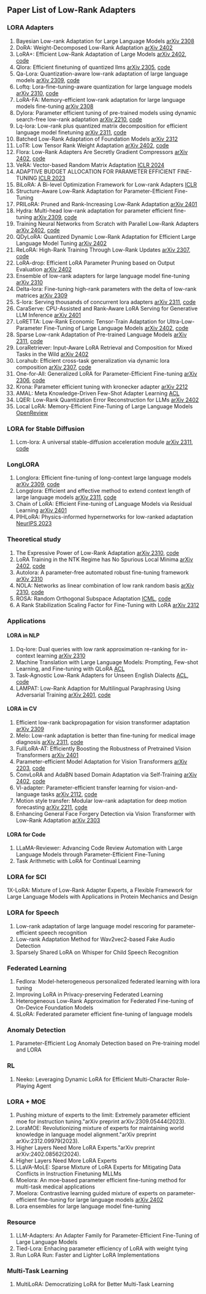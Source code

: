 ## Paper List of Low-Rank Adapters

### LORA Adapters

1. Bayesian Low-rank Adaptation for Large Language Models [arXiv 2308](https://arxiv.org/abs/2308.13111)
2. DoRA: Weight-Decomposed Low-Rank Adaptation [arXiv 2402](https://arxiv.org/pdf/2402.09353.pdf)
3. LoRA+: Efficient Low-Rank Adaptation of Large Models [arXiv 2402](https://arxiv.org/pdf/2402.12354.pdf), [code](https://github.com/nikhil-ghosh-berkeley/loraplus)
4. Qlora: Efficient finetuning of quantized llms [arXiv 2305](https://arxiv.org/pdf/2305.14314.pdf), [code](https://github.com/artidoro/qlora)
5. Qa-Lora: Quantization-aware low-rank adaptation of large language models [arXiv 2309](https://arxiv.org/pdf/2309.14717.pdf), [code](https://github.com/yuhuixu1993/qa-lora)
6. Loftq: Lora-fine-tuning-aware quantization for large language models [arXiv 2310](https://arxiv.org/pdf/2310.08659.pdf), [code](https://github.com/yxli2123/LoftQ)
7. LoRA-FA: Memory-efficient low-rank adaptation for large language models fine-tuning [arXiv 2308](https://arxiv.org/pdf/2308.03303.pdf)
8. Dylora: Parameter efficient tuning of pre-trained models using dynamic search-free low-rank adaptation [arXiv 2210](https://arxiv.org/pdf/2210.07558.pdf), [code](https://github.com/huawei-noah/Efficient-NLP/tree/main/DyLoRA)
9. Lq-lora: Low-rank plus quantized matrix decomposition for efficient language model finetuning [arXiv 2311](https://arxiv.org/pdf/2311.12023.pdf), [code](https://github.com/HanGuo97/lq-lora)
10. Batched Low-Rank Adaptation of Foundation Models [arXiv 2312](https://arxiv.org/pdf/2312.05677.pdf)
11. LoTR: Low Tensor Rank Weight Adaptation [arXiv 2402](https://arxiv.org/pdf/2402.01376.pdf), [code](github.com/skolai/lotr)
12. Flora: Low-Rank Adapters Are Secretly Gradient Compressors [arXiv 2402](https://arxiv.org/pdf/2402.03293.pdf), [code](https://github.com/MANGA-UOFA/Flora)
13. VeRA: Vector-based Random Matrix Adaptation [ICLR 2024](https://openreview.net/forum?id=NjNfLdxr3A)
14. ADAPTIVE BUDGET ALLOCATION FOR PARAMETER EFFICIENT FINE-TUNING [ICLR 2023](https://openreview.net/pdf?id=lq62uWRJjiY)
15. BiLoRA: A Bi-level Optimization Framework for Low-rank Adapters [ICLR](https://openreview.net/pdf?id=Svy1XoOLXj)
16. Structure-Aware Low-Rank Adaptation for Parameter-Efficient Fine-Tuning
17. PRILoRA: Pruned and Rank-Increasing Low-Rank Adaptation [arXiv 2401](https://arxiv.org/pdf/2401.11316.pdf)
18. Hydra: Multi-head low-rank adaptation for parameter efficient fine-tuning [arXiv 2309](https://arxiv.org/pdf/2309.06922.pdf), [code](https://github.com/extremebird/Hydra)
19. Training Neural Networks from Scratch with Parallel Low-Rank Adapters [arXiv 2402](https://arxiv.org/pdf/2402.16828.pdf), [code](https://github.com/minyoungg/LTE)
20. QDyLoRA: Quantized Dynamic Low-Rank Adaptation for Efficient Large Language Model Tuning [arXiv 2402](https://arxiv.org/pdf/2402.10462.pdf)
21. ReLoRA: High-Rank Training Through Low-Rank Updates [arXiv 2307](https://arxiv.org/pdf/2307.05695.pdf), [code](https://github.com/guitaricet/relora)
22. LoRA-drop: Efficient LoRA Parameter Pruning based on Output Evaluation [arXiv 2402](https://arxiv.org/pdf/2402.07721.pdf)
23. Ensemble of low-rank adapters for large language model fine-tuning [arXiv 2310](https://arxiv.org/pdf/2310.00035.pdf)
24. Delta-lora: Fine-tuning high-rank parameters with the delta of low-rank matrices [arXiv 2309](https://arxiv.org/pdf/2309.02411.pdf)
25. S-lora: Serving thousands of concurrent lora adapters [arXiv 2311](https://arxiv.org/pdf/2311.03285.pdf), [code](https://github.com/S-LoRA/S-LoRA)
26. CaraServe: CPU-Assisted and Rank-Aware LoRA Serving for Generative LLM Inference [arXiv 2401](https://arxiv.org/pdf/2401.11240.pdf)
27. LoRETTA: Low-Rank Economic Tensor-Train Adaptation for Ultra-Low-Parameter Fine-Tuning of Large Language Models [arXiv 2402](https://arxiv.org/pdf/2402.11417.pdf), [code](https://github.com/yifanycc/loretta)
28. Sparse Low-rank Adaptation of Pre-trained Language Models [arXiv 2311](https://arxiv.org/pdf/2311.11696.pdf), [code](https://github.com/TsinghuaC3I/SoRA)
29. LoraRetriever: Input-Aware LoRA Retrieval and Composition for Mixed Tasks in the Wild [arXiv 2402](https://arxiv.org/pdf/2402.09997.pdf)
30. Lorahub: Efficient cross-task generalization via dynamic lora composition [arXiv 2307](https://arxiv.org/pdf/2307.13269.pdf), [code](https://github.com/sail-sg/lorahub)
31. One-for-All: Generalized LoRA for Parameter-Efficient Fine-tuning [arXiv 2306](https://arxiv.org/pdf/2306.07967.pdf), [code](https://github.com/Arnav0400/ViT-Slim/tree/master/GLoRA)
32. Krona: Parameter efficient tuning with kronecker adapter [arXiv 2212](https://arxiv.org/pdf/2212.10650.pdf)
33. AMAL: Meta Knowledge-Driven Few-Shot Adapter Learning [ACL](https://aclanthology.org/2022.emnlp-main.709.pdf)
34. LQER: Low-Rank Quantization Error Reconstruction for LLMs [arXiv 2402](https://arxiv.org/pdf/2402.02446.pdf)
35. Local LoRA: Memory-Efficient Fine-Tuning of Large Language Models [OpenReview](https://openreview.net/pdf?id=LHKmzWP7RN#:~:text=Our%20approach%20aims%20to%20decouple,LoRA%20on%20math%20reasoning%20tasks.)


### LORA for Stable Diffusion
1. Lcm-lora: A universal stable-diffusion acceleration module [arXiv 2311](https://arxiv.org/pdf/2311.05556.pdf), [code](https://github.com/luosiallen/latent-consistency-model)

### LongLORA
1. Longlora: Efficient fine-tuning of long-context large language models [arXiv 2309](https://arxiv.org/pdf/2309.12307.pdf), [code](https://github.com/dvlab-research/LongLoRA)
2. Longqlora: Efficient and effective method to extend context length of large language models [arXiv 2311](https://arxiv.org/pdf/2311.04879.pdf), [code](https://github.com/yangjianxin1/LongQLoRA)
3. Chain of LoRA: Efficient Fine-tuning of Language Models via Residual Learning [arXiv 2401](https://arxiv.org/pdf/2401.04151.pdf)
4. PIHLoRA: Physics-informed hypernetworks for low-ranked adaptation [NeurIPS 2023](https://openreview.net/pdf?id=kupYlLLGdf)

### Theoretical study
1. The Expressive Power of Low-Rank Adaptation [arXiv 2310](https://arxiv.org/pdf/2310.17513.pdf), [code](https://github.com/UW-Madison-Lee-Lab/Expressive_Power_of_LoRA)
2. LoRA Training in the NTK Regime has No Spurious Local Minima [arXiv 2402](https://arxiv.org/pdf/2402.11867.pdf), [code](https://github.com/UijeongJang/LoRA-NTK)
3. Autolora: A parameter-free automated robust fine-tuning framework [arXiv 2310](https://arxiv.org/pdf/2310.01818.pdf)
4. NOLA: Networks as linear combination of low rank random basis [arXiv 2310](https://arxiv.org/pdf/2310.02556.pdf), [code](https://github.com/UCDvision/NOLA)
5. ROSA: Random Orthogonal Subspace Adaptation [ICML](https://openreview.net/pdf?id=4P9vOFpb63), [code](https://github.com/marawangamal/rosa)
6. A Rank Stabilization Scaling Factor for Fine-Tuning with LoRA [arXiv 2312](https://arxiv.org/pdf/2312.03732.pdf)

### Applications

#### LORA in NLP
1. Dq-lore: Dual queries with low rank approximation re-ranking for in-context learning [arXiv 2310](https://arxiv.org/pdf/2310.02954.pdf)
2. Machine Translation with Large Language Models: Prompting, Few-shot Learning, and Fine-tuning with QLoRA [ACL](https://aclanthology.org/2023.wmt-1.43.pdf)
3. Task-Agnostic Low-Rank Adapters for Unseen English Dialects [ACL](https://aclanthology.org/2023.emnlp-main.487.pdf), [code](https://github.com/zedian/hyperlora)
4. LAMPAT: Low-Rank Adaption for Multilingual Paraphrasing Using Adversarial Training [arXiv 2401](https://arxiv.org/pdf/2401.04348.pdf), [code](https://github.com/VinAIResearch/LAMPAT)

#### LORA in CV
1. Efficient low-rank backpropagation for vision transformer adaptation [arXiv 2309](https://arxiv.org/pdf/2309.15275.pdf)
2. Melo: Low-rank adaptation is better than fine-tuning for medical image diagnosis [arXiv 2311](https://arxiv.org/pdf/2311.08236.pdf), [code](https://github.com/JamesQFreeman/LoRA-ViT)
3. FullLoRA-AT: Efficiently Boosting the Robustness of Pretrained Vision Transformers [arXiv 2401](https://arxiv.org/pdf/2401.01752.pdf)
4. Parameter-efficient Model Adaptation for Vision Transformers [arXiv 2203](https://arxiv.org/pdf/2203.16329.pdf), [code](https://github.com/eric-ai-lab/PEViT)
5. ConvLoRA and AdaBN based Domain Adaptation via Self-Training [arXiv 2402](https://arxiv.org/pdf/2402.04964.pdf), [code](https://github.com/aleemsidra/ConvLoRA)
6. Vl-adapter: Parameter-efficient transfer learning for vision-and-language tasks [arXiv 2112](https://arxiv.org/pdf/2112.06825.pdf), [code](https://github.com/ylsung/VL_adapter)
7. Motion style transfer: Modular low-rank adaptation for deep motion forecasting [arXiv 2211](https://arxiv.org/pdf/2211.03165.pdf), [code](https://github.com/vita-epfl/motion-style-transfer)
8. Enhancing General Face Forgery Detection via Vision Transformer with Low-Rank Adaptation [arXiv 2303](https://arxiv.org/pdf/2303.00917.pdf)

#### LORA for Code

1. LLaMA-Reviewer: Advancing Code Review Automation with Large Language Models through Parameter-Efficient Fine-Tuning
2. Task Arithmetic with LoRA for Continual Learning

### LORA for SCI

1X-LoRA: Mixture of Low-Rank Adapter Experts, a Flexible Framework for Large Language Models with Applications in Protein Mechanics and Design

### LORA for Speech
1. Low-rank adaptation of large language model rescoring for parameter-efficient speech recognition
2. Low-rank Adaptation Method for Wav2vec2-based Fake Audio Detection
3. Sparsely Shared LoRA on Whisper for Child Speech Recognition

### Federated Learning
1. Fedlora: Model-heterogeneous personalized federated learning with lora tuning
2. Improving LoRA in Privacy-preserving Federated Learning
3. Heterogeneous Low-Rank Approximation for Federated Fine-tuning of On-Device Foundation Models
4. SLoRA: Federated parameter efficient fine-tuning of language models


### Anomaly Detection
1. Parameter-Efficient Log Anomaly Detection based on Pre-training model and LORA
   
### RL
1. Neeko: Leveraging Dynamic LoRA for Efficient Multi-Character Role-Playing Agent

### LORA + MOE

1. Pushing mixture of experts to the limit: Extremely parameter efficient moe for instruction tuning."arXiv preprint arXiv:2309.05444(2023).  
2. LoraMOE: Revolutionizing mixture of experts for maintaining world knowledge in language model alignment."arXiv preprint arXiv:2312.09979(2023).  
3. Higher Layers Need More LoRA Experts."arXiv preprint arXiv:2402.08562(2024).
4. Higher Layers Need More LoRA Experts
5. LLaVA-MoLE: Sparse Mixture of LoRA Experts for Mitigating Data Conflicts in Instruction Finetuning MLLMs
6. Moelora: An moe-based parameter efficient fine-tuning method for multi-task medical applications
7. Moelora: Contrastive learning guided mixture of experts on parameter-efficient fine-tuning for large language models [arXiv 2402](https://arxiv.org/pdf/2402.12851.pdf)
8. Lora ensembles for large language model fine-tuning

### Resource 
1. LLM-Adapters: An Adapter Family for Parameter-Efficient Fine-Tuning of Large Language Models
2. Tied-Lora: Enhacing parameter efficiency of LoRA with weight tying
3. Run LoRA Run: Faster and Lighter LoRA Implementations

### Multi-Task Learning
1. MultiLoRA: Democratizing LoRA for Better Multi-Task Learning

